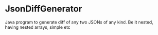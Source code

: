 # JsonDiffGenerator
Java program to generate diff of any two JSONs of any kind. Be it nested, having nested arrays, simple etc
